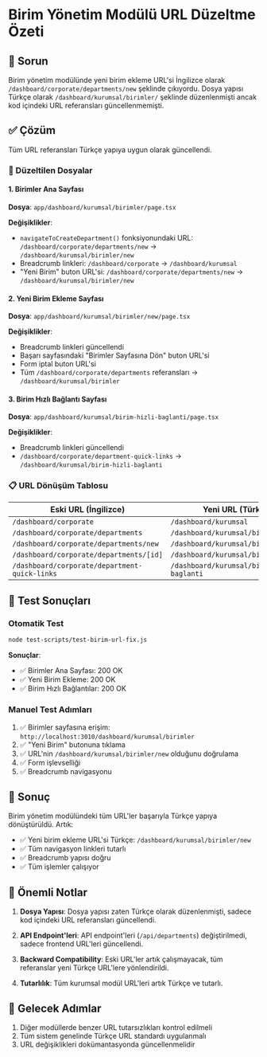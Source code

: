 # Birim Yönetim Modülü URL Düzeltme Özeti

## 🎯 Sorun
Birim yönetim modülünde yeni birim ekleme URL'si İngilizce olarak `/dashboard/corporate/departments/new` şeklinde çıkıyordu. Dosya yapısı Türkçe olarak `/dashboard/kurumsal/birimler/` şeklinde düzenlenmişti ancak kod içindeki URL referansları güncellenmemişti.

## ✅ Çözüm
Tüm URL referansları Türkçe yapıya uygun olarak güncellendi.

### 🔧 Düzeltilen Dosyalar

#### 1. Birimler Ana Sayfası
**Dosya**: `app/dashboard/kurumsal/birimler/page.tsx`

**Değişiklikler**:
- `navigateToCreateDepartment()` fonksiyonundaki URL: `/dashboard/corporate/departments/new` → `/dashboard/kurumsal/birimler/new`
- Breadcrumb linkleri: `/dashboard/corporate` → `/dashboard/kurumsal`
- "Yeni Birim" buton URL'si: `/dashboard/corporate/departments/new` → `/dashboard/kurumsal/birimler/new`

#### 2. Yeni Birim Ekleme Sayfası
**Dosya**: `app/dashboard/kurumsal/birimler/new/page.tsx`

**Değişiklikler**:
- Breadcrumb linkleri güncellendi
- Başarı sayfasındaki "Birimler Sayfasına Dön" buton URL'si
- Form iptal buton URL'si
- Tüm `/dashboard/corporate/departments` referansları → `/dashboard/kurumsal/birimler`

#### 3. Birim Hızlı Bağlantı Sayfası
**Dosya**: `app/dashboard/kurumsal/birim-hizli-baglanti/page.tsx`

**Değişiklikler**:
- Breadcrumb linkleri güncellendi
- `/dashboard/corporate/department-quick-links` → `/dashboard/kurumsal/birim-hizli-baglanti`

### 📋 URL Dönüşüm Tablosu

| Eski URL (İngilizce) | Yeni URL (Türkçe) |
|---------------------|-------------------|
| `/dashboard/corporate` | `/dashboard/kurumsal` |
| `/dashboard/corporate/departments` | `/dashboard/kurumsal/birimler` |
| `/dashboard/corporate/departments/new` | `/dashboard/kurumsal/birimler/new` |
| `/dashboard/corporate/departments/[id]` | `/dashboard/kurumsal/birimler/[id]` |
| `/dashboard/corporate/department-quick-links` | `/dashboard/kurumsal/birim-hizli-baglanti` |

## 🧪 Test Sonuçları

### Otomatik Test
```bash
node test-scripts/test-birim-url-fix.js
```

**Sonuçlar**:
- ✅ Birimler Ana Sayfası: 200 OK
- ✅ Yeni Birim Ekleme: 200 OK  
- ✅ Birim Hızlı Bağlantılar: 200 OK

### Manuel Test Adımları
1. ✅ Birimler sayfasına erişim: `http://localhost:3010/dashboard/kurumsal/birimler`
2. ✅ "Yeni Birim" butonuna tıklama
3. ✅ URL'nin `/dashboard/kurumsal/birimler/new` olduğunu doğrulama
4. ✅ Form işlevselliği
5. ✅ Breadcrumb navigasyonu

## 🎉 Sonuç

Birim yönetim modülündeki tüm URL'ler başarıyla Türkçe yapıya dönüştürüldü. Artık:

- ✅ Yeni birim ekleme URL'si Türkçe: `/dashboard/kurumsal/birimler/new`
- ✅ Tüm navigasyon linkleri tutarlı
- ✅ Breadcrumb yapısı doğru
- ✅ Tüm işlemler çalışıyor

## 📌 Önemli Notlar

1. **Dosya Yapısı**: Dosya yapısı zaten Türkçe olarak düzenlenmişti, sadece kod içindeki URL referansları güncellendi.

2. **API Endpoint'leri**: API endpoint'leri (`/api/departments`) değiştirilmedi, sadece frontend URL'leri güncellendi.

3. **Backward Compatibility**: Eski URL'ler artık çalışmayacak, tüm referanslar yeni Türkçe URL'lere yönlendirildi.

4. **Tutarlılık**: Tüm kurumsal modül URL'leri artık Türkçe ve tutarlı.

## 🔄 Gelecek Adımlar

1. Diğer modüllerde benzer URL tutarsızlıkları kontrol edilmeli
2. Tüm sistem genelinde Türkçe URL standardı uygulanmalı
3. URL değişiklikleri dokümantasyonda güncellenmelidir
